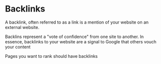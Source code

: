 # Backlinks

A backlink, often referred to as a link
is a mention of your website on an external website.

Backlins represent a "vote of confidence" from one site to another. In essence,
backlinks to your website are a signal to Google that others vouch your content

Pages you want to rank should have backlinks